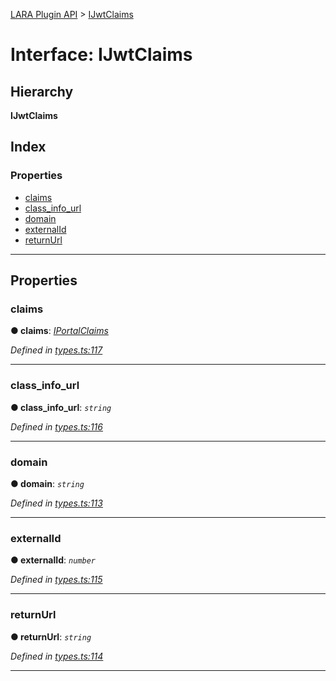 [LARA Plugin API](../README.md) > [IJwtClaims](../interfaces/ijwtclaims.md)

# Interface: IJwtClaims

## Hierarchy

**IJwtClaims**

## Index

### Properties

* [claims](ijwtclaims.md#claims)
* [class_info_url](ijwtclaims.md#class_info_url)
* [domain](ijwtclaims.md#domain)
* [externalId](ijwtclaims.md#externalid)
* [returnUrl](ijwtclaims.md#returnurl)

---

## Properties

<a id="claims"></a>

###  claims

**● claims**: *[IPortalClaims](iportalclaims.md)*

*Defined in [types.ts:117](../../../lara-typescript/src/plugin-api/types.ts#L117)*

___
<a id="class_info_url"></a>

###  class_info_url

**● class_info_url**: *`string`*

*Defined in [types.ts:116](../../../lara-typescript/src/plugin-api/types.ts#L116)*

___
<a id="domain"></a>

###  domain

**● domain**: *`string`*

*Defined in [types.ts:113](../../../lara-typescript/src/plugin-api/types.ts#L113)*

___
<a id="externalid"></a>

###  externalId

**● externalId**: *`number`*

*Defined in [types.ts:115](../../../lara-typescript/src/plugin-api/types.ts#L115)*

___
<a id="returnurl"></a>

###  returnUrl

**● returnUrl**: *`string`*

*Defined in [types.ts:114](../../../lara-typescript/src/plugin-api/types.ts#L114)*

___

